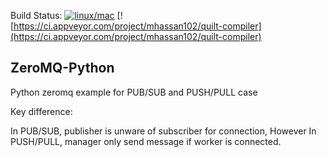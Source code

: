 Build Status: [![linux/mac](https://travis-ci.org/quiltdata/quilt-compiler.svg?branch=master)](https://travis-ci.org/quiltdata/quilt-compiler) [![https://ci.appveyor.com/project/mhassan102/quilt-compiler](https://ci.appveyor.com/project/mhassan102/quilt-compiler) 


## ZeroMQ-Python

Python zeromq example for PUB/SUB and PUSH/PULL case

Key difference:

In PUB/SUB, publisher is unware of subscriber for connection,
However In PUSH/PULL, manager only send message if worker is connected.
